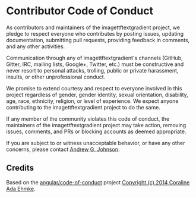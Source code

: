 # Contributor Code of Conduct

As contributors and maintainers of the imagettftextgradient project, we pledge to respect everyone who contributes by posting issues, updating documentation, submitting pull requests, providing feedback in comments, and any other activities.

Communication through any of imagettftextgradient's channels (GitHub, Gitter, IRC, mailing lists, Google+, Twitter, etc.) must be constructive and never resort to personal attacks, trolling, public or private harassment, insults, or other unprofessional conduct.

We promise to extend courtesy and respect to everyone involved in this project regardless of gender, gender identity, sexual orientation, disability, age, race, ethnicity, religion, or level of experience. We expect anyone contributing to the imagettftextgradient project to do the same.

If any member of the community violates this code of conduct, the maintainers of the imagettftextgradient project may take action, removing issues, comments, and PRs or blocking accounts as deemed appropriate.

If you are subject to or witness unacceptable behavior, or have any other concerns, please contact [Andrew G. Johnson](https://github.com/andrewgjohnson).

## Credits

Based on the [angular/code-of-conduct](https://github.com/angular/code-of-conduct) project [Copyright (c) 2014 Coraline Ada Ehmke](https://github.com/angular/code-of-conduct/blob/master/LICENSE).

